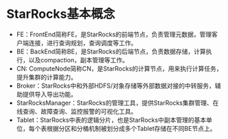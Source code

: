# StarRocks基本概念

* FE：FrontEnd简称FE，是StarRocks的前端节点，负责管理元数据，管理客户端连接，进行查询规划，查询调度等工作。
* BE：BackEnd简称BE，是StarRocks的后端节点，负责数据存储，计算执行，以及compaction，副本管理等工作。
* CN: ComputeNode简称CN，是StarRocks的计算节点，用来执行计算任务，提升集群的计算能力。
* Broker：StarRocks中和外部HDFS/对象存储等外部数据对接的中转服务，辅助提供导入导出功能。
* StarRocksManager：StarRocks的管理工具，提供StarRocks集群管理、在线查询、故障查询、监控报警的可视化工具。
* Tablet：StarRocks中表的逻辑分片，也是StarRocks中副本管理的基本单位，每个表根据分区和分桶机制被划分成多个Tablet存储在不同BE节点上。
